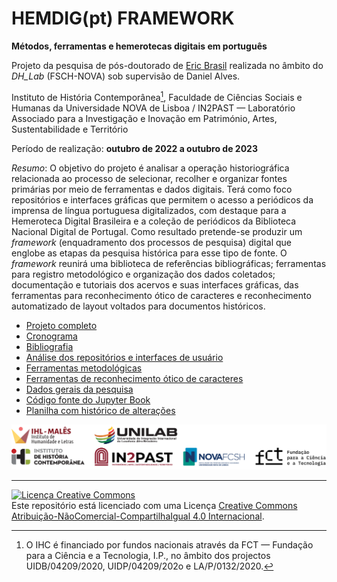 # HEMDIG(pt) FRAMEWORK

**Métodos, ferramentas e hemerotecas digitais em português**

Projeto da pesquisa de pós-doutorado de [Eric Brasil](https://ericbrasiln.github.io) realizada no âmbito do *DH_Lab* (FSCH-NOVA) sob supervisão de Daniel Alves.

Instituto de História Contemporânea[^ihc], Faculdade de Ciências Sociais e Humanas da Universidade NOVA de Lisboa / IN2PAST — Laboratório Associado para a Investigação e Inovação em Património, Artes, Sustentabilidade e Território

[^ihc]: O IHC é financiado por fundos nacionais através da FCT — Fundação para a Ciência e a Tecnologia, I.P., no âmbito dos projectos UIDB/04209/2020, UIDP/04209/202o e LA/P/0132/2020.

Período de realização: **outubro de 2022 a outubro de 2023**

*Resumo*: O objetivo do projeto é analisar a operação historiográfica relacionada ao processo de selecionar, recolher e organizar fontes primárias por meio de ferramentas e dados digitais. Terá como foco repositórios e interfaces gráficas que permitem o acesso a periódicos da imprensa de língua portuguesa digitalizados, com destaque para a Hemeroteca Digital Brasileira e a coleção de periódicos da Biblioteca Nacional Digital de Portugal. Como resultado pretende-se produzir um *framework* (enquadramento dos processos de pesquisa) digital que englobe as etapas da pesquisa histórica para esse tipo de fonte. O *framework* reunirá uma biblioteca de referências bibliográficas; ferramentas para registro metodológico e organização dos dados coletados; documentação e tutoriais dos acervos e suas interfaces gráficas, das ferramentas para reconhecimento ótico de caracteres e reconhecimento automatizado de layout voltados para documentos históricos.

- [Projeto completo](./projeto_aprovado/projeto_assinado.pdf)
- [Cronograma](./cronograma.md)
- [Bibliografia](./data/bibliografia/README.md)
- [Análise dos repositórios e interfaces de usuário](./repositorios/README.md)
- [Ferramentas metodológicas](ferramentas_metodologicas/README.md)
- [Ferramentas de reconhecimento ótico de caracteres](ocr_olr/README.md)
- [Dados gerais da pesquisa](./data/README.md)
- [Código fonte do Jupyter Book](./book/)
- [Planilha com histórico de alterações](./log_main.csv)

![Logos](./book/assets/images/friso-logos-full.png)

---

<a rel="license" href="https://creativecommons.org/licenses/by-nc-sa/4.0/"><img alt="Licença Creative Commons" style="border-width:0" src="https://licensebuttons.net/l/by-nc-sa/4.0/88x31.png" /></a><br />Este repositório está licenciado com uma Licença <a rel="license" href="https://creativecommons.org/licenses/by-nc-sa/4.0/">Creative Commons Atribuição-NãoComercial-CompartilhaIgual 4.0 Internacional</a>.
